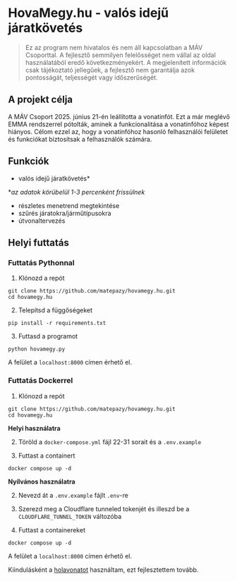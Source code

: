 # HovaMegy.hu - valós idejű járatkövetés

> Ez az program nem hivatalos és nem áll kapcsolatban a MÁV Csoporttal. A fejlesztő semmilyen felelősséget nem vállal az oldal használatából eredő következményekért. A megjelenített információk csak tájékoztató jellegűek, a fejlesztő nem garantálja azok pontosságát, teljességét vagy időszerűségét.

## A projekt célja
A MÁV Csoport 2025. június 21-én leállította a vonatinfót. Ezt a már meglévő EMMA rendszerrel pótolták, aminek a funkcionalitása a vonatinfóhoz képest hiányos.
Célom ezzel az, hogy a vonatinfóhoz hasonló felhasználói felületet és funkciókat biztosítsak a felhasználók számára.

## Funkciók
- valós idejű járatkövetés*

**az adatok körübelül 1-3 percenként frissülnek*
- részletes menetrend megtekintése
- szűrés járatokra/járműtípusokra
- útvonaltervezés



## Helyi futtatás
### Futtatás Pythonnal
1. Klónozd a repót
```
git clone https://github.com/matepazy/hovamegy.hu.git
cd hovamegy.hu
```
2. Telepítsd a függőségeket
```
pip install -r requirements.txt
```

3. Futtasd a programot
```
python hovamegy.py
```

A felület a `localhost:8000` címen érhető el.


### Futtatás Dockerrel
1. Klónozd a repót
```
git clone https://github.com/matepazy/hovamegy.hu.git
cd hovamegy.hu
```

**Helyi használatra**

2. Töröld a `docker-compose.yml` fájl 22-31 sorait és a `.env.example`


3. Futtast a containert
```
docker compose up -d
```

**Nyílvános használatra**

2. Nevezd át a `.env.example` fájlt `.env`-re

3. Szerezd meg a Cloudflare tunneled tokenjét és illeszd be a `CLOUDFLARE_TUNNEL_TOKEN` változóba

4. Futtast a containereket
```
docker compose up -d
```

A felület a `localhost:8000` címen érhető el.


Kiindulásként a [holavonatot](https://gitlab.com/holavonat1/holavonat-web) használtam, ezt fejlesztettem tovább.
